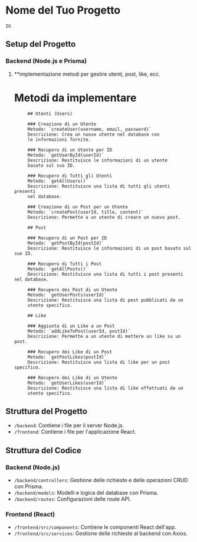 # Nome del Tuo Progetto
    IG
## Setup del Progetto

### Backend (Node.js e Prisma)


1. **implementazione metodi per gestire utenti, post, like, ecc.
    # Metodi da implementare

            ## Utenti (Users)

            ### Creazione di un Utente
            Metodo: `createUser(username, email, password)`
            Descrizione: Crea un nuovo utente nel database con 
            le informazioni fornite.

            ### Recupero di un Utente per ID
            Metodo: `getUserById(userId)`
            Descrizione: Restituisce le informazioni di un utente 
            basato sul suo ID.

            ### Recupero di Tutti gli Utenti
            Metodo: `getAllUsers()`
            Descrizione: Restituisce una lista di tutti gli utenti presenti 
            nel database.

            ### Creazione di un Post per un Utente
            Metodo: `createPost(userId, title, content)`
            Descrizione: Permette a un utente di creare un nuovo post.

            ## Post

            ### Recupero di un Post per ID
            Metodo: `getPostById(postId)`
            Descrizione: Restituisce le informazioni di un post basato sul suo ID.

            ### Recupero di Tutti i Post
            Metodo: `getAllPosts()`
            Descrizione: Restituisce una lista di tutti i post presenti nel database.

            ### Recupero dei Post di un Utente
            Metodo: `getUserPosts(userId)`
            Descrizione: Restituisce una lista di post pubblicati da un 
            utente specifico.

            ## Like

            ### Aggiunta di un Like a un Post
            Metodo: `addLikeToPost(userId, postId)`
            Descrizione: Permette a un utente di mettere un like su un post.

            ### Recupero dei Like di un Post
            Metodo: `getPostLikes(postId)`
            Descrizione: Restituisce una lista di like per un post specifico.

            ### Recupero dei Like di un Utente
            Metodo: `getUserLikes(userId)`
            Descrizione: Restituisce una lista di like effettuati da un 
            utente specifico.




## Struttura del Progetto

- `/backend`: Contiene i file per il server Node.js.
- `/frontend`: Contiene i file per l'applicazione React.

## Struttura del Codice

### Backend (Node.js)
- `/backend/controllers`: Gestione delle richieste e delle operazioni CRUD con Prisma.
- `/backend/models`: Modelli e logica del database con Prisma.
- `/backend/routes`: Configurazioni delle route API.

### Frontend (React)
- `/frontend/src/components`: Contiene le componenti React dell'app.
- `/frontend/src/services`: Gestione delle richieste al backend con Axios.



